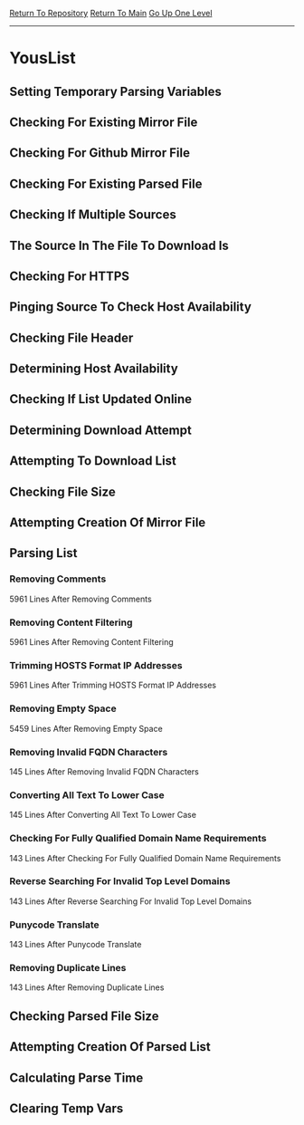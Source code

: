[Return To Repository](https://github.com/deathbybandaid/piholeparser/)
[Return To Main](https://github.com/deathbybandaid/piholeparser/blob/master/RecentRunLogs/Mainlog.md)
[Go Up One Level](https://github.com/deathbybandaid/piholeparser/blob/master/RecentRunLogs/TopLevelScripts/30-Processing-External-Blacklists.md)
____________________________________
# YousList
## Setting Temporary Parsing Variables
## Checking For Existing Mirror File
## Checking For Github Mirror File
## Checking For Existing Parsed File
## Checking If Multiple Sources
## The Source In The File To Download Is
## Checking For HTTPS
## Pinging Source To Check Host Availability
## Checking File Header
## Determining Host Availability
## Checking If List Updated Online
## Determining Download Attempt
## Attempting To Download List
## Checking File Size
## Attempting Creation Of Mirror File
## Parsing List
### Removing Comments
5961 Lines After Removing Comments
### Removing Content Filtering
5961 Lines After Removing Content Filtering
### Trimming HOSTS Format IP Addresses
5961 Lines After Trimming HOSTS Format IP Addresses
### Removing Empty Space
5459 Lines After Removing Empty Space
### Removing Invalid FQDN Characters
145 Lines After Removing Invalid FQDN Characters
### Converting All Text To Lower Case
145 Lines After Converting All Text To Lower Case
### Checking For Fully Qualified Domain Name Requirements
143 Lines After Checking For Fully Qualified Domain Name Requirements
### Reverse Searching For Invalid Top Level Domains
143 Lines After Reverse Searching For Invalid Top Level Domains
### Punycode Translate
143 Lines After Punycode Translate
### Removing Duplicate Lines
143 Lines After Removing Duplicate Lines
## Checking Parsed File Size
## Attempting Creation Of Parsed List
## Calculating Parse Time
## Clearing Temp Vars
